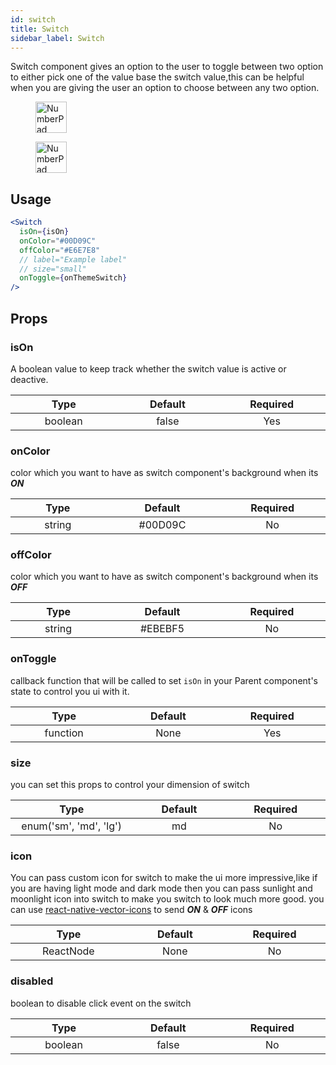 ```yaml
---
id: switch
title: Switch
sidebar_label: Switch
---
```


Switch component gives an option to the user to toggle between two option to either pick one of the value base the switch value,this can be helpful when you are giving the user an option to choose between any two option.

<div className="image-horizontal-preview">
    <figure>
        <img src="/frontatish/img/switch.png" alt="NumberPad" height="50"/>
    </figure>
    <figure>
        <img src="/frontatish/img/switch_2.png" alt="NumberPad" height="50"/>
    </figure>
</div>

## Usage

```jsx
<Switch
  isOn={isOn}
  onColor="#00D09C"
  offColor="#E6E7E8"
  // label="Example label"
  // size="small"
  onToggle={onThemeSwitch}
/>
```

## Props

### isOn

A boolean value to keep track whether the switch value is active or deactive.

|            Type            |         Default         |        Required        |
| :------------------------: | :---------------------: | :--------------------: |
| boolean <img width="500"/> | false<img width="500"/> | Yes <img width="500"/> |

### onColor

color which you want to have as switch component's background when its **_ON_**

|           Type            |          Default          |       Required        |
| :-----------------------: | :-----------------------: | :-------------------: |
| string <img width="500"/> | #00D09C<img width="500"/> | No <img width="500"/> |

### offColor

color which you want to have as switch component's background when its **_OFF_**

|           Type            |          Default          |       Required        |
| :-----------------------: | :-----------------------: | :-------------------: |
| string <img width="500"/> | #EBEBF5<img width="500"/> | No <img width="500"/> |

### onToggle

callback function that will be called to set `isOn` in your Parent component's state to control you ui with it.

|            Type             |        Default         |       Required        |
| :-------------------------: | :--------------------: | :-------------------: |
| function <img width="500"/> | None<img width="500"/> | Yes<img width="500"/> |

### size

you can set this props to control your dimension of switch

|                   Type                    |       Default        |       Required       |
| :---------------------------------------: | :------------------: | :------------------: |
| enum('sm', 'md', 'lg') <img width="500"/> | md<img width="500"/> | No<img width="500"/> |

### icon

You can pass custom icon for switch to make the ui more impressive,like if you are having light mode and dark mode then you can pass sunlight and moonlight icon into switch to make you switch to look much more good.
you can use [react-native-vector-icons](https://www.npmjs.com/package/react-native-vector-icons) to send **_ON_** & **_OFF_** icons

|             Type             |        Default         |       Required       |
| :--------------------------: | :--------------------: | :------------------: |
| ReactNode <img width="500"/> | None<img width="500"/> | No<img width="500"/> |

### disabled

boolean to disable click event on the switch

|            Type            |         Default         |       Required       |
| :------------------------: | :---------------------: | :------------------: |
| boolean <img width="500"/> | false<img width="500"/> | No<img width="500"/> |
